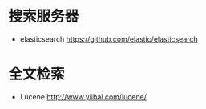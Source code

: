# 搜索服务器

- elasticsearch <https://github.com/elastic/elasticsearch>

# 全文检索

- Lucene <http://www.yiibai.com/lucene/>
